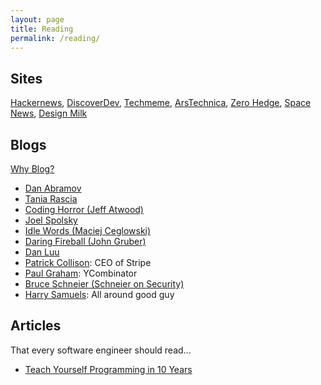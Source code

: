 ```yaml
---
layout: page
title: Reading
permalink: /reading/
---
```


## Sites 

[Hackernews](https://news.ycombinator.com), [DiscoverDev](https://www.discoverdev.io), [Techmeme](https://techmeme.com), [ArsTechnica](https://www.arstechnica.com), [Zero Hedge](https://www.zerohedge.com), [Space News](https://spacenews.com), [Design Milk](https://design-milk.com)

## Blogs 

[Why Blog?](https://sites.google.com/site/steveyegge2/you-should-write-blogs)

- [Dan Abramov](https://overreacted.io) 
- [Tania Rascia](https://www.taniarascia.com)
- [Coding Horror (Jeff Atwood)](https://blog.codinghorror.com)
- [Joel Spolsky](https://www.joelonsoftware.com)
- [Idle Words (Maciej Ceglowski)](https://idlewords.com)
- [Daring Fireball (John Gruber)](https://daringfireball.net)
- [Dan Luu]()
- [Patrick Collison](https://patrickcollison.com): CEO of Stripe
- [Paul Graham](http://www.paulgraham.com/articles.html): YCombinator
- [Bruce Schneier (Schneier on Security)](https://www.schneier.com)
- [Harry Samuels](http://blog.hnjsamuels.co.uk): All around good guy

## Articles

That every software engineer should read...

- [Teach Yourself Programming in 10 Years](https://norvig.com/21-days.html)
